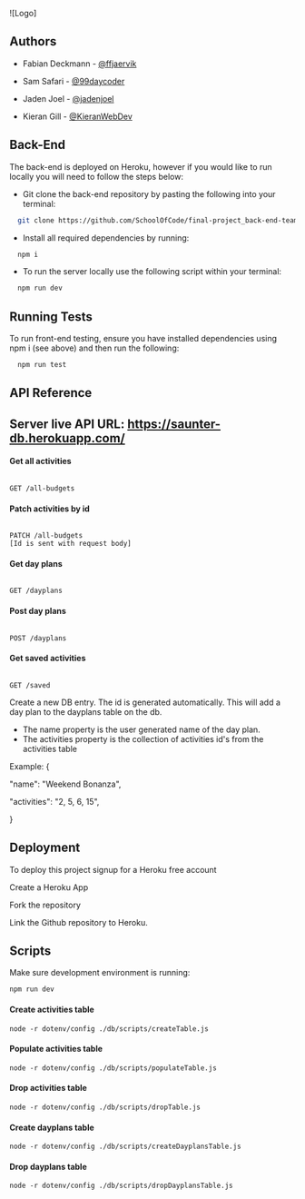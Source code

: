 ![Logo] 

  
  

## Authors

  

- Fabian Deckmann - [@ffjaervik](https://github.com/ffjaervik)

- Sam Safari - [@99daycoder](https://github.com/99daycoder/)

- Jaden Joel - [@jadenjoel](https://github.com/jadenjoel)

- Kieran Gill - [@KieranWebDev](https://github.com/KieranWebDev)

  


## Back-End

The back-end is deployed on Heroku, however if you would like to run locally you will need to follow the steps below:

- Git clone the back-end repository by pasting the following into your terminal:

```bash
  git clone https://github.com/SchoolOfCode/final-project_back-end-team-saunter.git
```

- Install all required dependencies by running:

```bash
  npm i
```

- To run the server locally use the following script within your terminal:

```bash
  npm run dev
```

## Running Tests
To run front-end testing, ensure you have installed dependencies using npm i (see above) and then run the following:

```bash
  npm run test
```



  
  

## API Reference

## Server live API URL: https://saunter-db.herokuapp.com/


#### Get all activities

```http

GET /all-budgets

```

#### Patch activities by id

```http

PATCH /all-budgets
[Id is sent with request body]

```

#### Get day plans

```http

GET /dayplans

```

#### Post day plans

```http

POST /dayplans

```
#### Get saved activities 

```http

GET /saved

```


Create a new DB entry. The id is generated automatically.
This will add a day plan to the dayplans table on the db.
* The name property is the user generated name of the day plan.
* The activities property is the collection of activities id's from the activities table

Example: {

"name": "Weekend Bonanza",

"activities": "2, 5, 6, 15",

}


## Deployment

To deploy this project signup for a Heroku free account

Create a Heroku App

Fork the repository

Link the Github repository to Heroku.

## Scripts
Make sure  development environment is running:
```http
npm run dev
```

#### Create activities table
```http
node -r dotenv/config ./db/scripts/createTable.js
```
#### Populate activities table
```http
node -r dotenv/config ./db/scripts/populateTable.js
```
#### Drop activities table
```http
node -r dotenv/config ./db/scripts/dropTable.js
```
#### Create dayplans table
```http
node -r dotenv/config ./db/scripts/createDayplansTable.js
```
#### Drop dayplans table
```http
node -r dotenv/config ./db/scripts/dropDayplansTable.js
```




